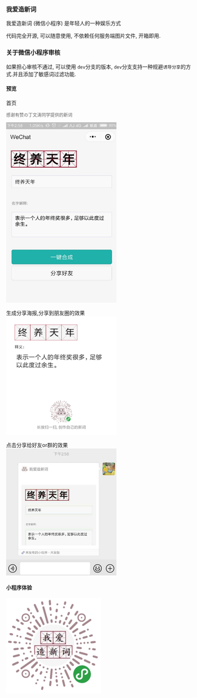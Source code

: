 ### 我爱造新词
我爱造新词 (微信小程序) 是年轻人的一种娱乐方式

代码完全开源, 可以随意使用, 不依赖任何服务端图片文件, 开箱即用.

### 关于微信小程序审核
如果担心审核不通过, 可以使用 `dev`分支的版本, `dev`分支支持一种规避`诱导分享`的方式.并且添加了敏感词过滤功能.

#### 预览
首页<br>
<p style='font-size:12px;color:#666;'>感谢有赞の丁文涛同学提供的新词</p>
<img width="300" src="https://github.com/AJLoveChina/zaoci/blob/master/screenshot/home.jpg" />

生成分享海报,分享到朋友圈的效果<br>
<img width="300" src="https://github.com/AJLoveChina/zaoci/blob/master/screenshot/result.png" />


点击分享给好友or群的效果<br>
<img width="300" src="https://github.com/AJLoveChina/zaoci/blob/master/screenshot/message.jpg" />


#### 小程序体验
![ScreenShot](https://github.com/AJLoveChina/zaoci/blob/master/images/zaoci-logo.jpg)
